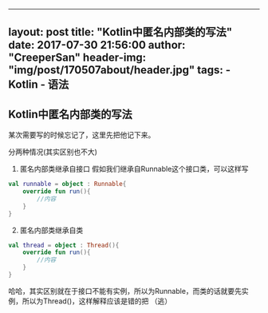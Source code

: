 
---
layout:     post
title:      "Kotlin中匿名内部类的写法"
date:       2017-07-30 21:56:00
author:     "CreeperSan"
header-img: "img/post/170507about/header.jpg"
tags:
    - Kotlin
    - 语法
---

## Kotlin中匿名内部类的写法
某次需要写的时候忘记了，这里先把他记下来。

分两种情况(其实区别也不大)
1. 匿名内部类继承自接口
假如我们继承自Runnable这个接口类，可以这样写
```Kotlin
val runnable = object : Runnable{
	override fun run(){
    	//内容
    }
}
```

2. 匿名内部类继承自类
```Kotlin
val thread = object : Thread(){
	override fun run(){
    	//内容
    }
}
```

哈哈，其实区别就在于接口不能有实例，所以为Runnable，而类的话就要先实例，所以为Thread()，这样解释应该是错的把 （逃）